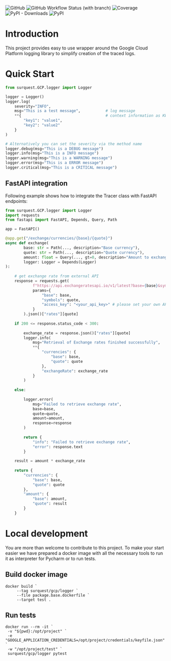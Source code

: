 ![GitHub](https://img.shields.io/github/license/surquest/python-gcp-logger?style=flat-square)
![GitHub Workflow Status (with branch)](https://img.shields.io/github/actions/workflow/status/surquest/python-gcp-logger/test.yml?branch=main&style=flat-square)
![Coverage](https://img.shields.io/endpoint?url=https://gist.githubusercontent.com/surquest/6e25c317000917840152a5e702e71963/raw/python-gcp-logger.json&style=flat-square)
![PyPI - Downloads](https://img.shields.io/pypi/dm/surquest-GCP-logger?style=flat-square)
![PyPI](https://img.shields.io/pypi/v/surquest-GCP-logger)

# Introduction

This project provides easy to use wrapper around the Google Cloud Platform logging library to simplify creation of the traced logs.

# Quick Start

```python
from surquest.GCP.logger import Logger

logger = Logger()
logger.log(
    severity="INFO",
    msg="This is a test message",           # log message
    **{                                     # context information as KWARGS
        "key1": "value1",
        "key2": "value2"
    }
)

# Alternatively you can set the severity via the method name
logger.debug(msg="This is a DEBUG message")
logger.info(msg="This is a INFO message")
logger.warning(msg="This is a WARNING message")
logger.error(msg="This is a ERROR message")
logger.critical(msg="This is a CRITICAL message")
```

## FastAPI integration

Following example shows how to integrate the Tracer class with FastAPI endpoints:

```python
from surquest.GCP.logger import Logger
import requests
from fastapi import FastAPI, Depends, Query, Path

app = FastAPI()

@app.get("/exchange/currencies/{base}/{quote}")
async def exchange(
        base: str = Path(..., description="Base currency"),
        quote: str = Path(..., description="Quote currency"),
        amount: float = Query(..., gt=0, description="Amount to exchange"),
        logger: Logger = Depends(Logger)
):
    
    # get exchange rate from external API
    response = requests.get(
            f"https://api.exchangeratesapi.io/v1/latest?base={base}&symbols={quote}",
            params={
                "base": base,
                "symbols": quote,
                "access_key": "<your_api_key>" # please set your own API key
            }
        ).json()["rates"][quote]
    
    if 200 <= response.status_code < 300:
        
        exchange_rate = response.json()["rates"][quote]
        logger.info(
            msg="Retrieval of Exchange rates finished successfully",
            **{
                "currencies": {
                    "base": base,
                    "quote": quote
                },
                "exchangeRate": exchange_rate
            }
        )
        
    else:
        
        logger.error(
            msg="Failed to retrieve exchange rate",
            base=base,
            quote=quote,
            amount=amount,
            response=response
        )
        
        return {
            "info": "Failed to retrieve exchange rate",
            "error": response.text
        }
    
    result = amount * exchange_rate
        
    return {
        "currencies": {
            "base": base,
            "quote": quote
        },
        "amount": {
            "base": amount,
            "quote": result
        }
    }

```

# Local development

You are more than welcome to contribute to this project. To make your start easier we have prepared a docker image with all the necessary tools to run it as interpreter for Pycharm or to run tests.


## Build docker image
```
docker build `
     --tag surquest/gcp/logger `
     --file package.base.dockerfile `
     --target test .
```

## Run tests
```
docker run --rm -it `
 -v "${pwd}:/opt/project" `
 -e "GOOGLE_APPLICATION_CREDENTIALS=/opt/project/credentials/keyfile.json" `
 -w "/opt/project/test" `
 surquest/gcp/logger pytest
```

